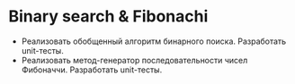 # Binary search & Fibonachi

 + Реализовать обобщенный алгоритм бинарного поиска. Разработать unit-тесты.
 + Реализовать метод-генератор последовательности чисел Фибоначчи. Разработать unit-тесты.
